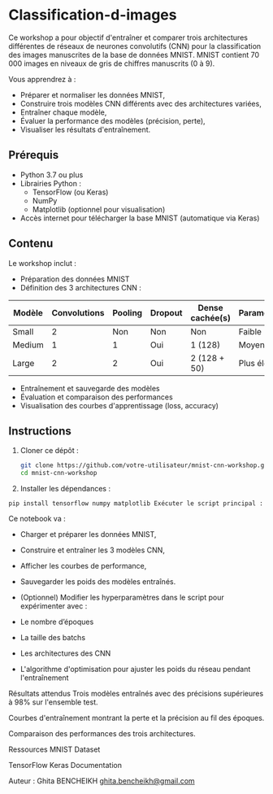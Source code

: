 # Classification-d-images
Ce workshop a pour objectif d'entraîner et comparer trois architectures différentes de réseaux de neurones convolutifs (CNN) pour la classification des images manuscrites de la base de données MNIST. MNIST contient 70 000 images en niveaux de gris de chiffres manuscrits (0 à 9).

Vous apprendrez à :

- Préparer et normaliser les données MNIST,
- Construire trois modèles CNN différents avec des architectures variées,
- Entraîner chaque modèle,
- Évaluer la performance des modèles (précision, perte),
- Visualiser les résultats d'entraînement.

## Prérequis

- Python 3.7 ou plus
- Librairies Python :
  - TensorFlow (ou Keras)
  - NumPy
  - Matplotlib (optionnel pour visualisation)
- Accès internet pour télécharger la base MNIST (automatique via Keras)

## Contenu

Le workshop inclut :

- Préparation des données MNIST
- Définition des 3 architectures CNN :

| Modèle  | Convolutions | Pooling | Dropout | Dense cachée(s)     | Paramètres | Usage pédagogique  |
|---------|--------------|---------|---------|---------------------|------------|--------------------|
| Small   | 2            | Non     | Non     | Non                 | Faible     | Introduction       |
| Medium  | 1            | 1       | Oui     | 1 (128)             | Moyen      | Approfondissement  |
| Large   | 2            | 2       | Oui     | 2 (128 + 50)        | Plus élevé | Expérimentation    |


- Entraînement et sauvegarde des modèles
- Évaluation et comparaison des performances
- Visualisation des courbes d'apprentissage (loss, accuracy)

## Instructions

1. Cloner ce dépôt :
   ```bash
   git clone https://github.com/votre-utilisateur/mnist-cnn-workshop.git
   cd mnist-cnn-workshop

2. Installer les dépendances :

`
pip install tensorflow numpy matplotlib
Exécuter le script principal :
`

Ce notebook va :

- Charger et préparer les données MNIST,

- Construire et entraîner les 3 modèles CNN,

- Afficher les courbes de performance,

- Sauvegarder les poids des modèles entraînés.

- (Optionnel) Modifier les hyperparamètres dans le script pour expérimenter avec :

* Le nombre d’époques

* La taille des batchs

* Les architectures des CNN

* L'algorithme d'optimisation pour ajuster les poids du réseau pendant l'entraînement

Résultats attendus
Trois modèles entraînés avec des précisions supérieures à 98% sur l'ensemble test.

Courbes d'entraînement montrant la perte et la précision au fil des époques.

Comparaison des performances des trois architectures.

Ressources
MNIST Dataset

TensorFlow Keras Documentation

Auteur :
Ghita BENCHEIKH
ghita.bencheikh@gmail.com